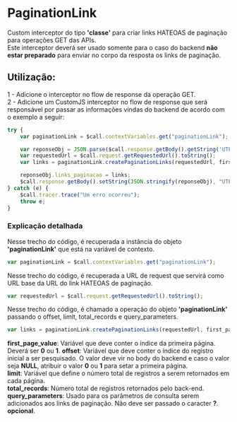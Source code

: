 # PaginationLink
Custom interceptor do tipo <b>'classe'</b> para criar links HATEOAS de paginação para operações GET das APIs.
<br/>Este interceptor deverá ser usado somente para o caso do backend <b>não estar preparado</b> para enviar no corpo da resposta os links de paginação.

## Utilização:
1 - Adicione o interceptor no flow de response da operação GET.
<br>
2 - Adicione um CustomJS interceptor no flow de response que será responsável por passar as informações vindas do backend de acordo com o exemplo a seguir:

```javascript
try {
    var paginationLink = $call.contextVariables.get("paginationLink");

    var reponseObj = JSON.parse($call.response.getBody().getString('UTF-8'));
    var requestedUrl = $call.request.getRequestedUrl().toString();
    var links = paginationLink.createPaginationLinks(requestedUrl, first_page_value, offset, limit, total_records, query_parameters);

    reponseObj.links_paginacao = links;
    $call.response.getBody().setString(JSON.stringify(reponseObj), "UTF-8");
} catch (e) {
    $call.tracer.trace("Um erro ocorreu");
    throw e;
}
```

### Explicação detalhada
Nesse trecho do código, é recuperada a instância do objeto <b>'paginationLink'</b> que está na variável de contexto.
```javascript
var paginationLink = $call.contextVariables.get("paginationLink");
```

Nesse trecho do código, é recuperada a URL de request que servirá como URL base da URL do link HATEOAS de paginação.
```javascript
var requestedUrl = $call.request.getRequestedUrl().toString();
```

Nesse trecho do código, é chamado a operação do objeto <b>'paginationLink'</b> passando o offset, limit, total_records e query_parameters.
```javascript
var links = paginationLink.createPaginationLinks(requestedUrl, first_page_value, offset, limit, total_records, query_parameters);
```

<b>first_page_value</b>: Variável que deve conter o índice da primeira página. Deverá ser <b>0</b> ou <b>1</b>.
<b>offset</b>: Variável que deve conter o índice do registro inicial a ser pesquisado. O valor deve vir no body do backend e caso o valor seja <b>NULL</b>, atribuir o valor <b>0</b> ou <b>1</b> para setar a primeira página.
<br><b>limit</b>: Variável que define o número total de registros a serem retornados em cada página.
<br><b>total_records</b>: Número total de registros retornados pelo back-end.
<br><b>query_parameters</b>: Usado para os parâmetros de consulta serem adicionados aos links de paginação. Não deve ser passado o caracter <b>?</b>. <b>opcional</b>.